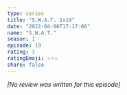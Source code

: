 ```yaml
---
type: series
title: "S.W.A.T. 1x19"
date: "2022-04-06T17:17:06"
name: "S.W.A.T."
season: 1
episode: 19
rating: 3
ratingEmoji: ⭐️⭐️⭐️
share: false
---
```


_[No review was written for this episode]_
